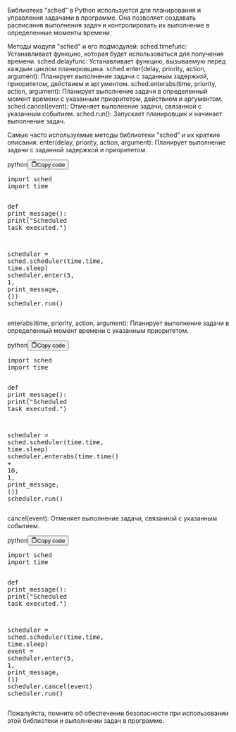 <p>Библиотека "sched" в Python используется для планирования и управления задачами в программе.
Она позволяет создавать расписания выполнения задач и контролировать их выполнение в определенные моменты времени.</p>
<p>Методы модуля "sched" и его подмодулей:
sched.timefunc: Устанавливает функцию, которая будет использоваться для получения времени.
sched.delayfunc: Устанавливает функцию, вызываемую перед каждым циклом планировщика.
sched.enter(delay, priority, action, argument): Планирует выполнение задачи с заданным задержкой, приоритетом, действием и аргументом.
sched.enterabs(time, priority, action, argument): Планирует выполнение задачи в определенный момент времени с указанным приоритетом, действием и аргументом.
sched.cancel(event): Отменяет выполнение задачи, связанной с указанным событием.
sched.run(): Запускает планировщик и начинает выполнение задач.</p>
<p>Самые часто используемые методы библиотеки "sched" и их краткие описания:
enter(delay, priority, action, argument): Планирует выполнение задачи с заданной задержкой и приоритетом.</p>
<div class="code-element"><div class="lang-line"><text>python</text><button class="copy-button" id="code82b" onclick="copyCode(code82, code82b)"><svg stroke="currentColor" fill="none" stroke-width="2" viewBox="0 0 24 24" stroke-linecap="round" stroke-linejoin="round" class="h-4 w-4" height="1em" width="1em" xmlns="http://www.w3.org/2000/svg"><path d="M16 4h2a2 2 0 0 1 2 2v14a2 2 0 0 1-2 2H6a2 2 0 0 1-2-2V6a2 2 0 0 1 2-2h2"></path><rect x="8" y="2" width="8" height="4" rx="1" ry="1"></rect></svg><text>Copy code</text></button></div><div class="code" id="code82"><div class="highlight"><pre><span></span><span class="kn">import</span> <span class="nn">sched</span>
<span class="kn">import</span> <span class="nn">time</span>

<span class="k">def</span> <span class="nf">print_message</span><span class="p">():</span>
    <span class="nb">print</span><span class="p">(</span><span class="s2">&quot;Scheduled task executed.&quot;</span><span class="p">)</span>

<span class="n">scheduler</span> <span class="o">=</span> <span class="n">sched</span><span class="o">.</span><span class="n">scheduler</span><span class="p">(</span><span class="n">time</span><span class="o">.</span><span class="n">time</span><span class="p">,</span> <span class="n">time</span><span class="o">.</span><span class="n">sleep</span><span class="p">)</span>
<span class="n">scheduler</span><span class="o">.</span><span class="n">enter</span><span class="p">(</span><span class="mi">5</span><span class="p">,</span> <span class="mi">1</span><span class="p">,</span> <span class="n">print_message</span><span class="p">,</span> <span class="p">())</span>
<span class="n">scheduler</span><span class="o">.</span><span class="n">run</span><span class="p">()</span>
</pre></div></div></div>

<p>enterabs(time, priority, action, argument): Планирует выполнение задачи в определенный момент времени с указанным приоритетом.</p>
<div class="code-element"><div class="lang-line"><text>python</text><button class="copy-button" id="code83b" onclick="copyCode(code83, code83b)"><svg stroke="currentColor" fill="none" stroke-width="2" viewBox="0 0 24 24" stroke-linecap="round" stroke-linejoin="round" class="h-4 w-4" height="1em" width="1em" xmlns="http://www.w3.org/2000/svg"><path d="M16 4h2a2 2 0 0 1 2 2v14a2 2 0 0 1-2 2H6a2 2 0 0 1-2-2V6a2 2 0 0 1 2-2h2"></path><rect x="8" y="2" width="8" height="4" rx="1" ry="1"></rect></svg><text>Copy code</text></button></div><div class="code" id="code83"><div class="highlight"><pre><span></span><span class="kn">import</span> <span class="nn">sched</span>
<span class="kn">import</span> <span class="nn">time</span>

<span class="k">def</span> <span class="nf">print_message</span><span class="p">():</span>
    <span class="nb">print</span><span class="p">(</span><span class="s2">&quot;Scheduled task executed.&quot;</span><span class="p">)</span>

<span class="n">scheduler</span> <span class="o">=</span> <span class="n">sched</span><span class="o">.</span><span class="n">scheduler</span><span class="p">(</span><span class="n">time</span><span class="o">.</span><span class="n">time</span><span class="p">,</span> <span class="n">time</span><span class="o">.</span><span class="n">sleep</span><span class="p">)</span>
<span class="n">scheduler</span><span class="o">.</span><span class="n">enterabs</span><span class="p">(</span><span class="n">time</span><span class="o">.</span><span class="n">time</span><span class="p">()</span> <span class="o">+</span> <span class="mi">10</span><span class="p">,</span> <span class="mi">1</span><span class="p">,</span> <span class="n">print_message</span><span class="p">,</span> <span class="p">())</span>
<span class="n">scheduler</span><span class="o">.</span><span class="n">run</span><span class="p">()</span>
</pre></div></div></div>

<p>cancel(event): Отменяет выполнение задачи, связанной с указанным событием.</p>
<div class="code-element"><div class="lang-line"><text>python</text><button class="copy-button" id="code84b" onclick="copyCode(code84, code84b)"><svg stroke="currentColor" fill="none" stroke-width="2" viewBox="0 0 24 24" stroke-linecap="round" stroke-linejoin="round" class="h-4 w-4" height="1em" width="1em" xmlns="http://www.w3.org/2000/svg"><path d="M16 4h2a2 2 0 0 1 2 2v14a2 2 0 0 1-2 2H6a2 2 0 0 1-2-2V6a2 2 0 0 1 2-2h2"></path><rect x="8" y="2" width="8" height="4" rx="1" ry="1"></rect></svg><text>Copy code</text></button></div><div class="code" id="code84"><div class="highlight"><pre><span></span><span class="kn">import</span> <span class="nn">sched</span>
<span class="kn">import</span> <span class="nn">time</span>

<span class="k">def</span> <span class="nf">print_message</span><span class="p">():</span>
    <span class="nb">print</span><span class="p">(</span><span class="s2">&quot;Scheduled task executed.&quot;</span><span class="p">)</span>

<span class="n">scheduler</span> <span class="o">=</span> <span class="n">sched</span><span class="o">.</span><span class="n">scheduler</span><span class="p">(</span><span class="n">time</span><span class="o">.</span><span class="n">time</span><span class="p">,</span> <span class="n">time</span><span class="o">.</span><span class="n">sleep</span><span class="p">)</span>
<span class="n">event</span> <span class="o">=</span> <span class="n">scheduler</span><span class="o">.</span><span class="n">enter</span><span class="p">(</span><span class="mi">5</span><span class="p">,</span> <span class="mi">1</span><span class="p">,</span> <span class="n">print_message</span><span class="p">,</span> <span class="p">())</span>
<span class="n">scheduler</span><span class="o">.</span><span class="n">cancel</span><span class="p">(</span><span class="n">event</span><span class="p">)</span>
<span class="n">scheduler</span><span class="o">.</span><span class="n">run</span><span class="p">()</span>
</pre></div></div></div>

<p>Пожалуйста, помните об обеспечении безопасности при использовании этой библиотеки и выполнении задач в программе.</p>